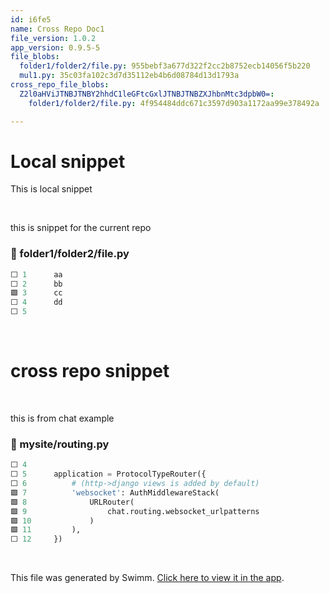 ```yaml
---
id: i6fe5
name: Cross Repo Doc1
file_version: 1.0.2
app_version: 0.9.5-5
file_blobs:
  folder1/folder2/file.py: 955bebf3a677d322f2cc2b8752ecb14056f5b220
  mul1.py: 35c03fa102c3d7d35112eb4b6d08784d13d1793a
cross_repo_file_blobs:
  Z2l0aHViJTNBJTNBY2hhdC1leGFtcGxlJTNBJTNBZXJhbnMtc3dpbW0=:
    folder1/folder2/file.py: 4f954484ddc671c3597d903a1172aa99e378492a

---
```


# Local snippet

This is local snippet




<br/>

this is snippet for the current repo
<!-- NOTE-swimm-snippet: the lines below link your snippet to Swimm -->
<!-- NOTE-swimm-repo ::Z2l0aHViJTNBJTNBY2hhdC1leGFtcGxlJTNBJTNBZXJhbnMtc3dpbW0=:: -->
### 📄 folder1/folder2/file.py
```python
⬜ 1      aa
⬜ 2      bb
🟩 3      cc
⬜ 4      dd
⬜ 5      
```

<br/>

# cross repo snippet




<br/>

this is from chat example
<!-- NOTE-swimm-snippet: the lines below link your snippet to Swimm -->
### 📄 mysite/routing.py
```python
⬜ 4      
⬜ 5      application = ProtocolTypeRouter({
⬜ 6          # (http->django views is added by default)
🟩 7          'websocket': AuthMiddlewareStack(
🟩 8              URLRouter(
🟩 9                  chat.routing.websocket_urlpatterns
🟩 10             )
🟩 11         ),
⬜ 12     })
```

<br/>

This file was generated by Swimm. [Click here to view it in the app](http://localhost:5000/repos/Z2l0aHViJTNBJTNBdDElM0ElM0FlcmFuLXN3aW1t/docs/i6fe5).